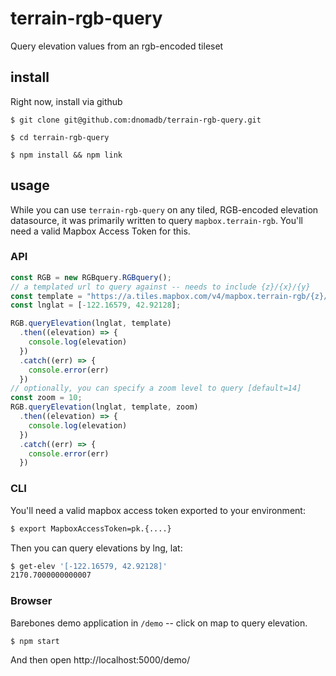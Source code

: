 # terrain-rgb-query
Query elevation values from an rgb-encoded tileset

## install
Right now, install via github
```
$ git clone git@github.com:dnomadb/terrain-rgb-query.git

$ cd terrain-rgb-query

$ npm install && npm link
```

## usage
While you can use `terrain-rgb-query` on any tiled, RGB-encoded elevation datasource,
it was primarily written to query `mapbox.terrain-rgb`. You'll need a valid Mapbox Access Token for this.

### API
```javascript
const RGB = new RGBquery.RGBquery();
// a templated url to query against -- needs to include {z}/{x}/{y}
const template = "https://a.tiles.mapbox.com/v4/mapbox.terrain-rgb/{z}/{x}/{y}.pngraw?access_token={your MapboxAccessToken here!}";
const lnglat = [-122.16579, 42.92128];

RGB.queryElevation(lnglat, template)
  .then((elevation) => {
    console.log(elevation)
  })
  .catch((err) => {
    console.error(err)
  })
// optionally, you can specify a zoom level to query [default=14]
const zoom = 10;
RGB.queryElevation(lnglat, template, zoom)
  .then((elevation) => {
    console.log(elevation)
  })
  .catch((err) => {
    console.error(err)
  })
```

### CLI
You'll need a valid mapbox access token exported to your environment:
```bash
$ export MapboxAccessToken=pk.{....}
```
Then you can query elevations by lng, lat:
```bash
$ get-elev '[-122.16579, 42.92128]'
2170.7000000000007
```


### Browser
Barebones demo application in `/demo` -- click on map to query elevation.
```
$ npm start
```
And then open http://localhost:5000/demo/
